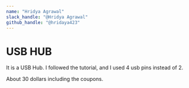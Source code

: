 ```yaml
---
name: "Hridya Agrawal"
slack_handle: "@Hridya Agrawal"
github_handle: "@hridaya423"
---
```


# USB HUB

It is a USB Hub. I followed the tutorial, and I used 4 usb pins instead of 2.

About 30 dollars including the coupons.
